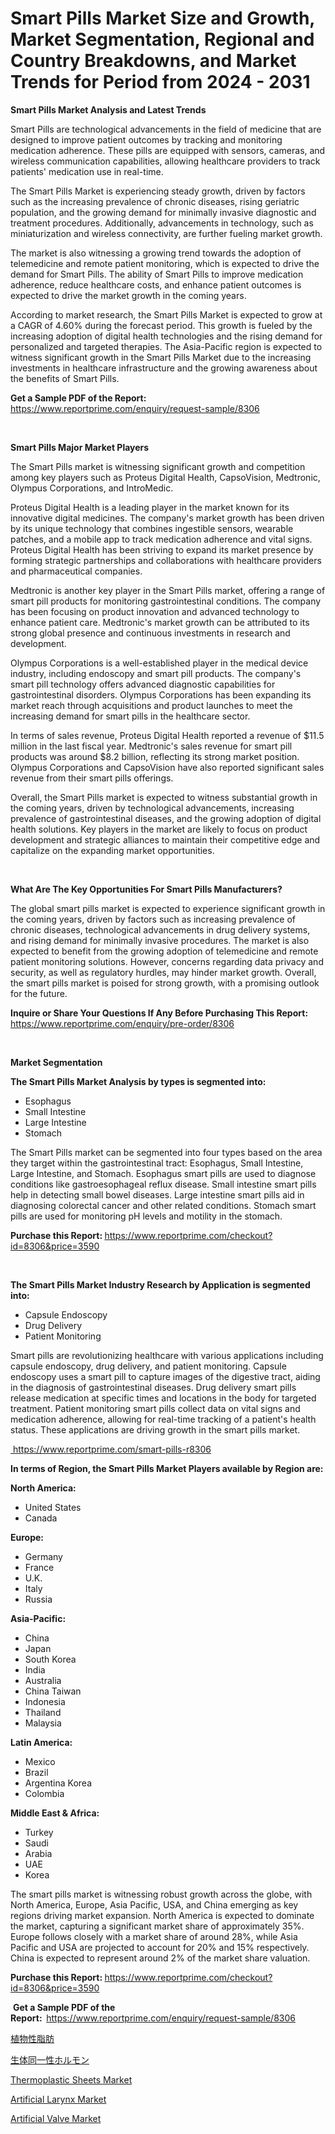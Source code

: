 <p><h1>Smart Pills Market Size and Growth, Market Segmentation, Regional and Country Breakdowns, and Market Trends for Period from 2024 -  2031</h1></p><p><strong>Smart Pills Market Analysis and Latest Trends</strong></p>
<p><p>Smart Pills are technological advancements in the field of medicine that are designed to improve patient outcomes by tracking and monitoring medication adherence. These pills are equipped with sensors, cameras, and wireless communication capabilities, allowing healthcare providers to track patients' medication use in real-time.</p><p>The Smart Pills Market is experiencing steady growth, driven by factors such as the increasing prevalence of chronic diseases, rising geriatric population, and the growing demand for minimally invasive diagnostic and treatment procedures. Additionally, advancements in technology, such as miniaturization and wireless connectivity, are further fueling market growth.</p><p>The market is also witnessing a growing trend towards the adoption of telemedicine and remote patient monitoring, which is expected to drive the demand for Smart Pills. The ability of Smart Pills to improve medication adherence, reduce healthcare costs, and enhance patient outcomes is expected to drive the market growth in the coming years.</p><p>According to market research, the Smart Pills Market is expected to grow at a CAGR of 4.60% during the forecast period. This growth is fueled by the increasing adoption of digital health technologies and the rising demand for personalized and targeted therapies. The Asia-Pacific region is expected to witness significant growth in the Smart Pills Market due to the increasing investments in healthcare infrastructure and the growing awareness about the benefits of Smart Pills.</p></p>
<p><strong>Get a Sample PDF of the Report:&nbsp;</strong> <a href="https://www.reportprime.com/enquiry/request-sample/8306">https://www.reportprime.com/enquiry/request-sample/8306</a></p>
<p>&nbsp;</p>
<p><strong>Smart Pills Major Market Players</strong></p>
<p><p>The Smart Pills market is witnessing significant growth and competition among key players such as Proteus Digital Health, CapsoVision, Medtronic, Olympus Corporations, and IntroMedic. </p><p>Proteus Digital Health is a leading player in the market known for its innovative digital medicines. The company's market growth has been driven by its unique technology that combines ingestible sensors, wearable patches, and a mobile app to track medication adherence and vital signs. Proteus Digital Health has been striving to expand its market presence by forming strategic partnerships and collaborations with healthcare providers and pharmaceutical companies.</p><p>Medtronic is another key player in the Smart Pills market, offering a range of smart pill products for monitoring gastrointestinal conditions. The company has been focusing on product innovation and advanced technology to enhance patient care. Medtronic's market growth can be attributed to its strong global presence and continuous investments in research and development.</p><p>Olympus Corporations is a well-established player in the medical device industry, including endoscopy and smart pill products. The company's smart pill technology offers advanced diagnostic capabilities for gastrointestinal disorders. Olympus Corporations has been expanding its market reach through acquisitions and product launches to meet the increasing demand for smart pills in the healthcare sector.</p><p>In terms of sales revenue, Proteus Digital Health reported a revenue of $11.5 million in the last fiscal year. Medtronic's sales revenue for smart pill products was around $8.2 billion, reflecting its strong market position. Olympus Corporations and CapsoVision have also reported significant sales revenue from their smart pills offerings.</p><p>Overall, the Smart Pills market is expected to witness substantial growth in the coming years, driven by technological advancements, increasing prevalence of gastrointestinal diseases, and the growing adoption of digital health solutions. Key players in the market are likely to focus on product development and strategic alliances to maintain their competitive edge and capitalize on the expanding market opportunities.</p></p>
<p>&nbsp;</p>
<p><strong>What Are The Key Opportunities For Smart Pills Manufacturers?</strong></p>
<p><p>The global smart pills market is expected to experience significant growth in the coming years, driven by factors such as increasing prevalence of chronic diseases, technological advancements in drug delivery systems, and rising demand for minimally invasive procedures. The market is also expected to benefit from the growing adoption of telemedicine and remote patient monitoring solutions. However, concerns regarding data privacy and security, as well as regulatory hurdles, may hinder market growth. Overall, the smart pills market is poised for strong growth, with a promising outlook for the future.</p></p>
<p><strong>Inquire or Share Your Questions If Any Before Purchasing This Report:</strong> <a href="https://www.reportprime.com/enquiry/pre-order/8306">https://www.reportprime.com/enquiry/pre-order/8306</a></p>
<p>&nbsp;</p>
<p><strong>Market Segmentation</strong></p>
<p><strong>The Smart Pills Market Analysis by types is segmented into:</strong></p>
<p><ul><li>Esophagus</li><li>Small Intestine</li><li>Large Intestine</li><li>Stomach</li></ul></p>
<p><p>The Smart Pills market can be segmented into four types based on the area they target within the gastrointestinal tract: Esophagus, Small Intestine, Large Intestine, and Stomach. Esophagus smart pills are used to diagnose conditions like gastroesophageal reflux disease. Small intestine smart pills help in detecting small bowel diseases. Large intestine smart pills aid in diagnosing colorectal cancer and other related conditions. Stomach smart pills are used for monitoring pH levels and motility in the stomach.</p></p>
<p><strong>Purchase this Report:&nbsp;</strong><a href="https://www.reportprime.com/checkout?id=8306&price=3590">https://www.reportprime.com/checkout?id=8306&price=3590</a></p>
<p>&nbsp;</p>
<p><strong>The Smart Pills Market Industry Research by Application is segmented into:</strong></p>
<p><ul><li>Capsule Endoscopy</li><li>Drug Delivery</li><li>Patient Monitoring</li></ul></p>
<p><p>Smart pills are revolutionizing healthcare with various applications including capsule endoscopy, drug delivery, and patient monitoring. Capsule endoscopy uses a smart pill to capture images of the digestive tract, aiding in the diagnosis of gastrointestinal diseases. Drug delivery smart pills release medication at specific times and locations in the body for targeted treatment. Patient monitoring smart pills collect data on vital signs and medication adherence, allowing for real-time tracking of a patient's health status. These applications are driving growth in the smart pills market.</p></p>
<p><a href="https://www.reportprime.com/smart-pills-r8306">&nbsp;https://www.reportprime.com/smart-pills-r8306</a></p>
<p><strong>In terms of Region, the Smart Pills Market Players available by Region are:</strong></p>
<p>
    <p> <strong> North America: </strong>
        <ul>
            <li>United States</li>
            <li>Canada</li>
        </ul>
        </p> 
    <p> <strong> Europe: </strong>
        <ul>
            <li>Germany</li>
            <li>France</li>
            <li>U.K.</li>
            <li>Italy</li>
            <li>Russia</li>
        </ul>
        </p> 
    <p> <strong> Asia-Pacific: </strong>
        <ul>
            <li>China</li>
            <li>Japan</li>
            <li>South Korea</li>
            <li>India</li>
            <li>Australia</li>
            <li>China Taiwan</li>
            <li>Indonesia</li>
            <li>Thailand</li>
            <li>Malaysia</li>
        </ul>
        </p> 
    <p> <strong> Latin America: </strong>
        <ul>
            <li>Mexico</li>
            <li>Brazil</li>
            <li>Argentina Korea</li>
            <li>Colombia</li>
        </ul>
        </p> 
    <p> <strong> Middle East & Africa: </strong>
        <ul>
            <li>Turkey</li>
            <li>Saudi</li>
            <li>Arabia</li>
            <li>UAE</li>
            <li>Korea</li>
        </ul>
    </p>
    </p>
<p><p>The smart pills market is witnessing robust growth across the globe, with North America, Europe, Asia Pacific, USA, and China emerging as key regions driving market expansion. North America is expected to dominate the market, capturing a significant market share of approximately 35%. Europe follows closely with a market share of around 28%, while Asia Pacific and USA are projected to account for 20% and 15% respectively. China is expected to represent around 2% of the market share valuation.</p></p>
<p><strong>Purchase this Report: </strong><a href="https://www.reportprime.com/checkout?id=8306&price=3590">https://www.reportprime.com/checkout?id=8306&price=3590</a></p>
<p>&nbsp;<strong>Get a Sample PDF of the Report:&nbsp;&nbsp;</strong><a href="https://www.reportprime.com/enquiry/request-sample/8306">https://www.reportprime.com/enquiry/request-sample/8306</a></p>
<p><strong></strong></p>
<p><p><a href="https://medium.com/@julian6skinner/%E9%87%8E%E8%8F%9C%E6%B2%B9%E8%84%82%E5%B8%82%E5%A0%B4%E3%81%AE%E8%A6%8F%E6%A8%A1-cagr-%E3%83%88%E3%83%AC%E3%83%B3%E3%83%892024-2030-dbd5bd243d0a">植物性脂肪</a></p><p><a href="https://github.com/qwpelcjko9242629/Market-Research-Report-List-1/blob/main/423765422734.md">生体同一性ホルモン</a></p><p><a href="https://issuu.com/reportprime-2/docs/thermoplastic-sheets-market-size-2030.pptx">Thermoplastic Sheets Market</a></p><p><a href="https://github.com/Angelnienowdseej3e45z3p8c/Market-Research-Report-List-2/blob/main/artificial-larynx-market.md">Artificial Larynx Market</a></p><p><a href="https://github.com/brentleyjimmiealvaradoz4l1rea/Market-Research-Report-List-2/blob/main/artificial-valve-market.md">Artificial Valve Market</a></p></p>